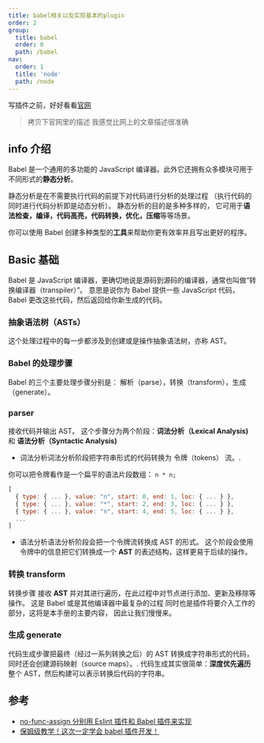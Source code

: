 ```yaml
---
title: babel相关以及实现基本的plugin
order: 2
group:
  title: babel
  order: 0
  path: /babel
nav:
  order: 1
  title: 'node'
  path: /node
---
```


写插件之前，好好看看[官网](https://github.com/jamiebuilds/babel-handbook/blob/master/translations/zh-Hans/plugin-handbook.md)

> 拷贝下官网里的描述 我感觉比网上的文章描述很准确

## info 介绍

Babel 是一个通用的多功能的 JavaScript 编译器。此外它还拥有众多模块可用于不同形式的**静态分析**。

静态分析是在不需要执行代码的前提下对代码进行分析的处理过程 （执行代码的同时进行代码分析即是动态分析）。 静态分析的目的是多种多样的， 它可用于**语法检查，编译，代码高亮，代码转换，优化，压缩**等等场景。

你可以使用 Babel 创建多种类型的**工具**来帮助你更有效率并且写出更好的程序。

## Basic 基础

Babel 是 JavaScript 编译器，更确切地说是源码到源码的编译器，通常也叫做“转换编译器（transpiler）”。 意思是说你为 Babel 提供一些 JavaScript 代码，Babel 更改这些代码，然后返回给你新生成的代码。

### 抽象语法树（ASTs）

这个处理过程中的每一步都涉及到创建或是操作抽象语法树，亦称 AST。

### Babel 的处理步骤

Babel 的三个主要处理步骤分别是： 解析（parse），转换（transform），生成（generate）。

### parser

接收代码并输出 AST。 这个步骤分为两个阶段：**词法分析（Lexical Analysis)** 和 **语法分析（Syntactic Analysis)**

- 词法分析词法分析阶段把字符串形式的代码转换为 令牌（tokens） 流。.

你可以把令牌看作是一个扁平的语法片段数组： `n * n;`

```js
[
  { type: { ... }, value: "n", start: 0, end: 1, loc: { ... } },
  { type: { ... }, value: "*", start: 2, end: 3, loc: { ... } },
  { type: { ... }, value: "n", start: 4, end: 5, loc: { ... } },
  ...
]
```

- 语法分析语法分析阶段会把一个令牌流转换成 AST 的形式。 这个阶段会使用令牌中的信息把它们转换成一个 **AST** 的表述结构，这样更易于后续的操作。

### 转换 transform

转换步骤 接收 **AST** 并对其进行遍历，在此过程中对节点进行添加、更新及移除等操作。 这是 Babel 或是其他编译器中最复杂的过程 同时也是插件将要介入工作的部分，这将是本手册的主要内容， 因此让我们慢慢来。

### 生成 generate

代码生成步骤把最终（经过一系列转换之后）的 AST 转换成字符串形式的代码，同时还会创建源码映射（source maps）。. 代码生成其实很简单：**深度优先遍历**整个 AST，然后构建可以表示转换后代码的字符串。

## 参考

- [no-func-assign 分别用 Eslint 插件和 Babel 插件来实现](https://mp.weixin.qq.com/s/OhjOlNZKTUvXUsFzl3bbvw)
- [保姆级教学！这次一定学会 babel 插件开发！](https://mp.weixin.qq.com/s/ZVWffh-MWcRNl2rDp0cKiQ)
